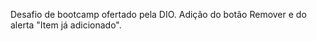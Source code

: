  Desafio de bootcamp ofertado pela DIO. Adição do botão Remover e do alerta "Item já adicionado". 

